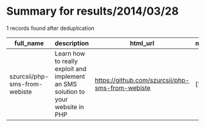 
# Summary for results/2014/03/28
    
1 records found after deduplication

| full_name | description | html_url | matched_list | matched_count | pushed_at | size | stargazers_count | language | forks_count |
|-------------------------------|----------------------------------------------------------------------------------|--------------------------------------------------|----------------|-----------------|---------------------------|--------|--------------------|------------|---------------|
| szurcsii/php-sms-from-webiste | Learn how to really exploit and implement an SMS solution to your website in PHP | https://github.com/szurcsii/php-sms-from-webiste | ['exploit'] | 1 | 2014-03-28 14:34:35+00:00 | 124 | 0 | nan | 2 |
